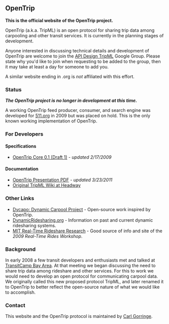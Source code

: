 ## OpenTrip


**This is the official website of the OpenTrip project.**

OpenTrip (a.k.a. TripML) is an open protocol for sharing trip data among carpooling and other transit services. It is currently in the planning stages of development.

Anyone interested in discussing technical details and development of OpenTrip are welcome to join the [API Design TripML](http://groups.google.com/group/api-design-tripml) Google Group. Please state why you'd like to join when requesting to be added to the group, then it may take at least a day for someone to add you.

A similar website ending in .org is *not* affiliated with this effort.

### Status

***The OpenTrip project is no longer in development at this time.***

A working OpenTrip feed producer, consumer, and search engine was developed for [511.org](http://511.org) in 2009 but was placed on hold. This is the only known working implementation of OpenTrip.

### For Developers

#### Specifications

*   [ OpenTrip Core 0.1 (Draft 1)](OpenTrip_Core) - *updated 2/17/2009*

#### Documentation

*   [OpenTrip Presentation PDF](OpenTrip_2011mar23.pdf) - *updated 3/23/2011*
*   [Original TripML Wiki at Headway](https://web.archive.org/web/20120623232748/http://headwayblog.com/wiki/index.php?title=TripML)

### Other Links

*   [Dycapo: Dynamic Carpool Project](https://web.archive.org/web/20130526160003/http://dycapo.org/) - Open-source work inspired by OpenTrip.
*   [DynamicRidesharing.org](http://dynamicridesharing.org/) - Information on past and current dynamic ridesharing systems.
*   [MIT Real-Time Rideshare Research](http://ridesharechoices.scripts.mit.edu/home/) - Good source of info and site of the *2009 Real-Time Rides Workshop*.

### Background

In early 2008 a few transit developers and enthusiasts met and talked at [TransitCamp Bay Area](http://barcamp.org/TransitCampBayArea). At that meeting we began discussing the need to share trip data among rideshare and other services. For this to work we would need to develop an open protocol for communicating carpool data. We originally called this new proposed protocol TripML, and later renamed it to OpenTrip to better reflect the open-source nature of what we would like to accomplish.

### Contact

This website and the OpenTrip protocol is maintained by [Carl Gorringe](http://carl.gorringe.org).
